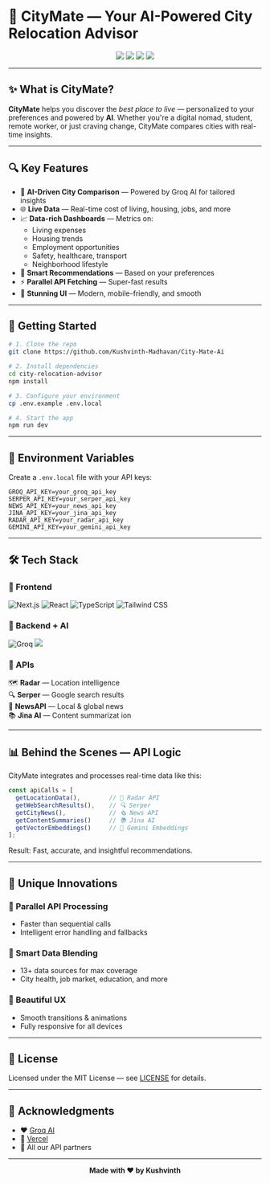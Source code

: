 # 🌆 CityMate — Your AI-Powered City Relocation Advisor

<p align="center">
  <a href="https://nextjs.org/"><img src="https://img.shields.io/badge/Next.js-14.0-black?style=for-the-badge&logo=next.js" /></a>
  <a href="https://www.typescriptlang.org/"><img src="https://img.shields.io/badge/TypeScript-5.0-blue?style=for-the-badge&logo=typescript" /></a>
  <a href="https://tailwindcss.com/"><img src="https://img.shields.io/badge/Tailwind-3.0-38B2AC?style=for-the-badge&logo=tailwind-css" /></a>
  <a href="https://groq.com/"><img src="https://img.shields.io/badge/Groq-AI-orange?style=for-the-badge" /></a>
</p>

---

## ✨ What is CityMate?

**CityMate** helps you discover the *best place to live* — personalized to your preferences and powered by **AI**. Whether you're a digital nomad, student, remote worker, or just craving change, CityMate compares cities with real-time insights.

---

## 🔍 Key Features

- 🧠 **AI-Driven City Comparison** — Powered by Groq AI for tailored insights  
- 🌐 **Live Data** — Real-time cost of living, housing, jobs, and more  
- 📈 **Data-rich Dashboards** — Metrics on:
  - Living expenses
  - Housing trends
  - Employment opportunities
  - Safety, healthcare, transport
  - Neighborhood lifestyle
- 🎯 **Smart Recommendations** — Based on your preferences  
- ⚡ **Parallel API Fetching** — Super-fast results  
- 💅 **Stunning UI** — Modern, mobile-friendly, and smooth  

---

## 🚀 Getting Started

```bash
# 1. Clone the repo
git clone https://github.com/Kushvinth-Madhavan/City-Mate-Ai

# 2. Install dependencies
cd city-relocation-advisor
npm install

# 3. Configure your environment
cp .env.example .env.local

# 4. Start the app
npm run dev
```

---

## 🔐 Environment Variables

Create a `.env.local` file with your API keys:

```env
GROQ_API_KEY=your_groq_api_key
SERPER_API_KEY=your_serper_api_key
NEWS_API_KEY=your_news_api_key
JINA_API_KEY=your_jina_api_key
RADAR_API_KEY=your_radar_api_key
GEMINI_API_KEY=your_gemini_api_key
```

---

## 🛠 Tech Stack

### 🎨 Frontend
![Next.js](https://img.shields.io/badge/Next.js-black?style=for-the-badge&logo=next.js)
![React](https://img.shields.io/badge/React-61DAFB?style=for-the-badge&logo=react&logoColor=black)
![TypeScript](https://img.shields.io/badge/TypeScript-3178C6?style=for-the-badge&logo=typescript&logoColor=white)
![Tailwind CSS](https://img.shields.io/badge/Tailwind-38B2AC?style=for-the-badge&logo=tailwind-css&logoColor=white)

### 🧠 Backend + AI
![Groq](https://img.shields.io/badge/Groq-FF6B6B?style=for-the-badge)
<a href="https://nextjs.org/"><img src="https://img.shields.io/badge/Next.js-14.0-black?style=for-the-badge&logo=next.js" /></a>

### 📡 APIs
🗺️ **Radar** — Location intelligence  
🔍 **Serper** — Google search results  
📰 **NewsAPI** — Local & global news  
📚 **Jina AI** — Content summarizat
ion  

---

## 📊 Behind the Scenes — API Logic

CityMate integrates and processes real-time data like this:

```ts
const apiCalls = [
  getLocationData(),        // 📍 Radar API
  getWebSearchResults(),    // 🔍 Serper
  getCityNews(),            // 🗞️ News API
  getContentSummaries()     // 📚 Jina AI
  getVectorEmbeddings()     // 🧠 Gemini Embeddings
];
```

Result: Fast, accurate, and insightful recommendations.

---

## 🧬 Unique Innovations

### 🚀 Parallel API Processing
- Faster than sequential calls  
- Intelligent error handling and fallbacks  

### 🧠 Smart Data Blending
- 13+ data sources for max coverage  
- City health, job market, education, and more  

### 🎨 Beautiful UX
- Smooth transitions & animations  
- Fully responsive for all devices  

---

## 📝 License

Licensed under the MIT License — see [LICENSE](LICENSE) for details.

---

## 🙌 Acknowledgments

- ❤️ [Groq AI](https://groq.com/)  
- 🚀 [Vercel](https://vercel.com/)  
- 🧠 All our API partners  

---

<p align="center">
  <strong>Made with ❤️ by Kushvinth</strong>
</p>
